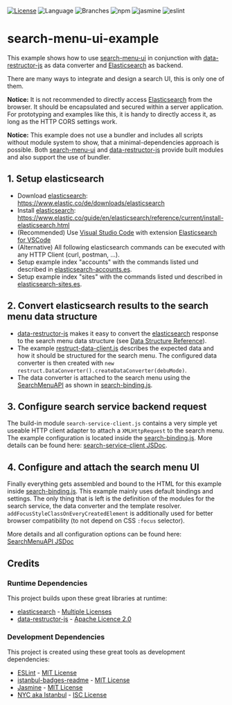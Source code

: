 [![License](https://img.shields.io/badge/License-Apache%202.0-blue.svg)](https://opensource.org/licenses/Apache-2.0)
![Language](https://img.shields.io/github/languages/top/JohT/search-menu-ui/example)
![Branches](https://img.shields.io/badge/Coverage-100%25-brightgreen.svg)
![![npm](./src/npm.svg)](https://aleen42.github.io/badges/src/npm.svg)
![![jasmine](./src/jasmine.svg)](https://aleen42.github.io/badges/src/jasmine.svg)
![![eslint](./src/eslint.svg)](https://aleen42.github.io/badges/src/eslint.svg)

# search-menu-ui-example

This example shows how to use [search-menu-ui](https://github.com/JohT/search-menu-ui) in conjunction with [data-restructor-js](https://github.com/JohT/data-restructor-js) as data converter and [Elasticsearch](https://github.com/elastic/elasticsearch) as backend. 

There are many ways to integrate and design a search UI, this is only one of them.

**Notice:** It is not recommended to directly access [Elasticsearch](https://github.com/elastic/elasticsearch) from the browser. It should be encapsulated and secured within a server application. For prototyping and examples like this, it is handy to directly access it, as long as the HTTP CORS settings work.

**Notice:** This example does not use a bundler and includes all scripts without module system to show, that a minimal-dependencies approach is possible. Both [search-menu-ui](https://github.com/JohT/search-menu-ui) and [data-restructor-js](https://github.com/JohT/data-restructor-js) provide built modules and also support the use of bundler.

## 1. Setup elasticsearch

- Download [elasticsearch]: https://www.elastic.co/de/downloads/elasticsearch
- Install [elasticsearch]: https://www.elastic.co/guide/en/elasticsearch/reference/current/install-elasticsearch.html
- (Recommended) Use [Visual Studio Code] with extension [Elasticsearch for VSCode](https://marketplace.visualstudio.com/items?itemName=ria.elastic)
- (Alternative) All following elasticsearch commands can be executed with any HTTP Client (curl, postman, ...).
- Setup example index "accounts" with the commands listed und described in [elasticsearch-accounts.es](elasticsearch/accounts/elasticsearch-accounts.es). 
- Setup example index "sites" with the commands listed und described in [elasticsearch-sites.es](elasticsearch/sites/elasticsearch-sites.es). 

## 2. Convert elasticsearch results to the search menu data structure

- [data-restructor-js](https://joht.github.io/data-restructor-js) makes it easy to convert the [elasticsearch] response to the search menu data structure (see [Data Structure Reference](../README.md#Data-structure)). 
- The example [restruct-data-client.js](src/js/restruct-data-client.js) describes the 
expected data and how it should be structured for the search menu. The configured data converter 
is then created with `new restruct.DataConverter().createDataConverter(debuMode)`.
- The data converter is attached to the search menu using the [SearchMenuAPI](https://joht.github.io/search-menu-ui/docs/module-searchmenu.SearchMenuAPI.html) as shown in [search-binding.js](src/js/search-binding.js#L53).

## 3. Configure search service backend request

The build-in module `search-service-client.js` contains a very simple yet useable
HTTP client adapter to attach a `XMLHttpRequest` to the search menu. The example configuration is located inside the [search-binding.js](src/js/search-binding.js). More details can
be found here: [search-service-client JSDoc](https://joht.github.io/search-menu-ui/docs/module-searchMenuServiceClient.HttpSearchConfig.html).

## 4. Configure and attach the search menu UI

Finally everything gets assembled and bound to the HTML for this example inside 
[search-binding.js](src/js/search-binding.js#L51). This example mainly uses default 
bindings and settings. The only thing that is left is the definition of the modules for the search service, the data converter and the template resolver. `addFocusStyleClassOnEveryCreatedElement` is additionally used for better browser compatibility (to not depend on CSS `:focus` selector). 

More details and all configuration options can be found here: [SearchMenuAPI JSDoc](https://joht.github.io/search-menu-ui/docs/module-searchmenu.SearchMenuAPI.html)

## Credits

### Runtime Dependencies
This project builds upon these great libraries at runtime:

- [elasticsearch] - [Multiple Licenses](https://github.com/elastic/elasticsearch/blob/master/LICENSE.txt)
- [data-restructor-js](https://joht.github.io/data-restructor-js/) - [Apache Licence 2.0](https://github.com/JohT/data-restructor-js/blob/master/LICENSE)

### Development Dependencies
This project is created using these great tools as development dependencies:

- [ESLint](https://eslint.org) - [MIT License](https://github.com/eslint/eslint/blob/master/LICENSE)
- [istanbul-badges-readme](https://www.npmjs.com/package/istanbul-badges-readme) - [MIT License](https://github.com/olavoparno/istanbul-badges-readme/blob/develop/LICENSE)
- [Jasmine](https://jasmine.github.io) - [MIT License](https://github.com/jasmine/jasmine/blob/main/MIT.LICENSE)
- [NYC aka Istanbul](https://istanbul.js.org) - [ISC License](https://github.com/istanbuljs/nyc/blob/master/LICENSE.txt)

[elasticsearch]: https://www.elastic.co/products/elasticsearch
[Visual Studio Code]: https://code.visualstudio.com
[search-menu-ui]: https://joht.github.io/search-menu-ui/
